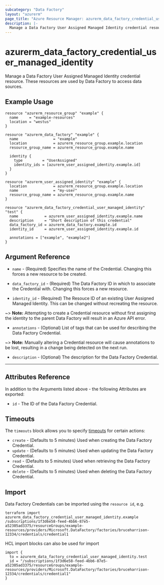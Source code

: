 ```yaml
---
subcategory: "Data Factory"
layout: "azurerm"
page_title: "Azure Resource Manager: azurerm_data_factory_credential_user_managed_identity"
description: |-
  Manage a Data Factory User Assigned Managed Identity credential resource
---
```


# azurerm_data_factory_credential_user_managed_identity

Manage a Data Factory User Assigned Managed Identity credential resource. These resources are used by Data Factory to access data sources.

## Example Usage

```hcl
resource "azurerm_resource_group" "example" {
  name     = "example-resources"
  location = "westus"
}

resource "azurerm_data_factory" "example" {
  name                = "example"
  location            = azurerm_resource_group.example.location
  resource_group_name = azurerm_resource_group.example.name

  identity {
    type         = "UserAssigned"
    identity_ids = [azurerm_user_assigned_identity.example.id]
  }
}

resource "azurerm_user_assigned_identity" "example" {
  location            = azurerm_resource_group.example.location
  name                = "my-user"
  resource_group_name = azurerm_resource_group.example.name
}

resource "azurerm_data_factory_credential_user_managed_identity" "test" {
  name            = azurerm_user_assigned_identity.example.name
  description     = "Short description of this credential"
  data_factory_id = azurerm_data_factory.example.id
  identity_id     = azurerm_user_assigned_identity.example.id

  annotations = ["example", "example2"]
}
```

## Argument Reference

* `name` - (Required) Specifies the name of the Credential. Changing this forces a new resource to be created.

* `data_factory_id` - (Required) The Data Factory ID in which to associate the Credential with. Changing this forces a new resource.

* `identity_id` - (Required) The Resouce ID of an existing User Assigned Managed Identity. This can be changed without recreating the resource.

~> **Note:** Attempting to create a Credential resource without first assigning the identity to the parent Data Factory will result in an Azure API error.

* `annotations` - (Optional) List of tags that can be used for describing the Data Factory Credential.

~> **Note:** Manually altering a Credential resource will cause annotations to be lost, resulting in a change being detected on the next run.

* `description` - (Optional) The description for the Data Factory Credential.

---

## Attributes Reference

In addition to the Arguments listed above - the following Attributes are exported:

* `id` - The ID of the Data Factory Credential.

## Timeouts

The `timeouts` block allows you to specify [timeouts](https://www.terraform.io/language/resources/syntax#operation-timeouts) for certain actions:

* `create` - (Defaults to 5 minutes) Used when creating the Data Factory Credential.
* `update` - (Defaults to 5 minutes) Used when updating the Data Factory Credential.
* `read` - (Defaults to 5 minutes) Used when retrieving the Data Factory Credential.
* `delete` - (Defaults to 5 minutes) Used when deleting the Data Factory Credential.

## Import

Data Factory Credentials can be imported using the `resource id`, e.g.

```shell
terraform import azurerm_data_factory_credential_user_managed_identity.example /subscriptions/1f3d6e58-feed-4bb6-87e5-a52305ad3375/resourceGroups/example-resources/providers/Microsoft.DataFactory/factories/bruceharrison-12334/credentials/credential1
```

HCL import blocks can also be used for import

```hcl
import {
  to = azurerm_data_factory_credential_user_managed_identity.test
  id = "/subscriptions/1f3d6e58-feed-4bb6-87e5-a52305ad3375/resourceGroups/example-resources/providers/Microsoft.DataFactory/factories/bruceharrison-12334/credentials/credential1"
}
```
